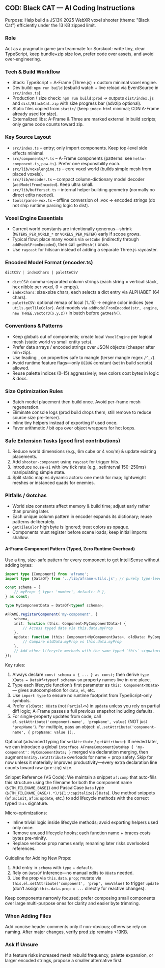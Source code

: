 ## COD: Black CAT — AI Coding Instructions

Purpose: Help build a JS13K 2025 WebXR voxel shooter (theme: "Black Cat") efficiently under the 13 KB zipped limit.

### Role

Act as a pragmatic game jam teammate for Sorskoot: write tiny, clear TypeScript, keep bundle+zip size low, prefer code over assets, and avoid over‑engineering.

### Tech & Build Workflow

-   Stack: TypeScript + A-Frame (Three.js) + custom minimal voxel engine.
-   Dev build: `npm run build` (esbuild watch + live reload via EventSource in `src/index.ts`).
-   Production / size check: `npm run build:prod` → outputs `dist/index.js` and `dist/BlackCat.zip` with size progress bar (advzip optional).
-   Static files copied from `static/` (keep `index.html` minimal; CDN A-Frame already used for size).
-   Externalized libs: A-Frame & Three are marked external in build scripts; only game code counts toward zip.

### Key Source Layout

-   `src/index.ts` – entry; only import components. Keep top-level side effects minimal.
-   `src/components/*.ts` – A-Frame components (patterns: see `hello-component.ts`, `paw.ts`). Prefer one responsibility each.
-   `src/lib/voxelengine.ts` – core voxel world (builds simple mesh from placed voxels).
-   `src/lib/encoder.ts` – compact column-dictionary model decoder (`addModelFromEncoded`). Keep ultra small.
-   `src/lib/bufferset.ts` – internal helper building geometry (normally no direct edits needed).
-   `tools/parse-vox.ts` – offline conversion of .vox → encoded strings (do not ship runtime parsing logic to dist).

### Voxel Engine Essentials

-   Current world constants are intentionally generous—shrink (`METERS_PER_WORLD_*` or `VOXELS_PER_METER`) early if scope grows.
-   Typical flow: place many voxels via `setCube` (indirectly through `addModelFromEncoded`), then call `getMesh()` once.
-   Use `raycast` for hitscan instead of adding a separate Three.js raycaster.

### Encoded Model Format (encoder.ts)

`dictCSV | indexChars | paletteCSV`

-   `dictCSV`: comma-separated column strings (each string = vertical stack, hex nibble per voxel, 0 = empty).
-   `indexChars`: size×size chars, each selects a dict entry via ALPHABET (64 chars).
-   `paletteCSV`: optional remap of local (1..15) → engine color indices (see `utils.getTileColor`).
    Add models via `addModelFromEncoded(str, engine, new THREE.Vector3(x,y,z))` in batch before `getMesh()`.

### Conventions & Patterns

-   Keep globals out of components; create local `VoxelEngine` per logical mesh (static world vs small entity sets).
-   Prefer data arrays / encoded strings over JSON objects (cheaper after min+zip).
-   Use leading `_` on properties safe to mangle (terser mangle regex `/^_/`).
-   Avoid runtime feature flags—only `DEBUG` constant (set in build scripts) allowed.
-   Reuse palette indices (0–15) aggressively; new colors cost bytes in logic & docs.

### Size Optimization Rules

-   Batch model placement then build once. Avoid per-frame mesh regeneration.
-   Eliminate console logs (prod build drops them; still remove to reduce source size pre-terser).
-   Inline tiny helpers instead of exporting if used once.
-   Favor arithmetic / bit ops over object wrappers for hot loops.

### Safe Extension Tasks (good first contributions)

1. Reduce world dimensions (e.g., 6m cube or 4 vox/m) & update existing placements.
2. Add `shooter-component` using `raycast` for trigger hits.
3. Introduce `mouse-ai` with low tick rate (e.g., setInterval 150–250ms) manipulating simple state.
4. Split static map vs dynamic actors: one mesh for map; lightweight meshes or instanced quads for enemies.

### Pitfalls / Gotchas

-   World size constants affect memory & build time; adjust early rather than pruning later.
-   Each unique column pattern in encoder expands its dictionary; reuse patterns deliberately.
-   `getTileColor` high byte is ignored; treat colors as opaque.
-   Components must register before scene loads; keep initial imports shallow.

#### A-Frame Component Pattern (Typed, Zero Runtime Overhead)

Use a tiny, size-safe pattern for every component to get IntelliSense without adding bytes:

```ts
import type {Component} from 'aframe';
import type {DataOf} from '../lib/aframe-utils.js'; // purely type-level helper; ensure it erases at build

const schema = {
    // myProp: { type: 'number', default: 0 },
} as const;

type MyComponentData = DataOf<typeof schema>;

AFRAME.registerComponent('my-component', {
    schema,
    init: function (this: Component<MyComponentData>) {
        // Access typed data via this.data.myProp
    },
    update: function (this: Component<MyComponentData>, oldData: MyComponentData) {
        // Compare oldData.myProp vs this.data.myProp
    },
    // Add other lifecycle methods with the same typed `this` signature when needed
});
```

Key rules:

1. Always declare `const schema = { ... } as const;` then derive `type XData = DataOf<typeof schema>` so property names live in one place.
2. Type each lifecycle function’s first parameter as `this: Component<XData>` — gives autocompletion for `data`, `el`, etc.
3. Use `import type` to ensure no runtime footprint from TypeScript-only symbols.
4. Prefer `oldData: XData` (not `Partial<>`) in `update` unless you rely on partial diff logic; A-Frame passes a full previous snapshot including defaults.
5. For single-property updates from code, call `el.setAttribute('component-name', 'propName', value)` (NOT just `'propName'`). For multiple, pass an object: `el.setAttribute('component-name', { propName: value });`.

Optional (advanced typing for `setAttribute` / `getAttribute`):
If needed later, we can introduce a global `interface AFrameComponentDataMap { 'my-component': MyComponentData; }` merged via declaration merging, then augment `Entity.setAttribute` overloads for name + prop safety. Skip for now unless it materially improves productivity—every extra declaration line counts toward raw (pre-zip) size.

Snippet Reference (VS Code):
We maintain a snippet `af:comp` that auto-fills this structure using the filename for both the component name (`${TM_FILENAME_BASE}`) and PascalCase `Data` type (`${TM_FILENAME_BASE/(.*)/${1:/capitalize}/}Data`). Use method snippets (`af:m:init`, `af:m:update`, etc.) to add lifecycle methods with the correct typed `this` signature.

Micro-optimizations:

-   Inline trivial logic inside lifecycle methods; avoid exporting helpers used only once.
-   Remove unused lifecycle hooks; each function name + braces costs bytes pre-minify.
-   Replace verbose prop names early; renaming later risks overlooked references.

Guideline for Adding New Props:

1. Add entry in `schema` with `type` + `default`.
2. Rely on `DataOf` inference—no manual edits to `XData` needed.
3. Use the prop via `this.data.prop`; mutate via `this.el.setAttribute('component', 'prop', newValue)` to trigger `update` (don’t assign `this.data.prop = ...` directly for reactive changes).

Keep components narrowly focused; prefer composing small components over large multi-purpose ones for clarity and easier byte trimming.

### When Adding Files

Add concise header comments only if non-obvious; otherwise rely on naming. After major changes, verify prod zip remains <13KB.

### Ask If Unsure

If a feature risks increased mesh rebuild frequency, palette expansion, or larger encoded strings, propose a smaller alternative first.
